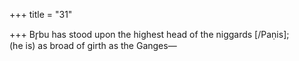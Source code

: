 +++
title = "31"

+++
Br̥bu has stood upon the highest head of the niggards [/Paṇis];  
(he is) as broad of girth as the Ganges—  